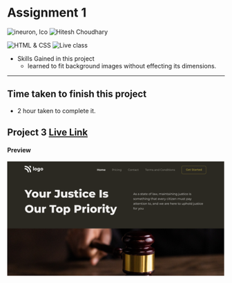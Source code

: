 # Assignment 1

![ineuron, lco](https://img.shields.io/badge/iNeuron-LCO-brightgreen)
![Hitesh Choudhary](https://img.shields.io/badge/Hitesh--Choudhary-Full--stack--JS--bootcamp-red)

![HTML & CSS](https://img.shields.io/badge/HTML-CSS-brightgreen)
![Live class](https://img.shields.io/badge/WEB--Dev-PROJECT--3-blue)


- Skills Gained in this project
  - learned to fit background images without effecting its dimensions.

---

## Time taken to finish this project

- 2 hour taken to complete it.
## Project 3 [Live Link]()
#### Preview

![Desktop](./preview.png)
